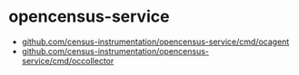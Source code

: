 # opencensus-service

- [github.com/census-instrumentation/opencensus-service/cmd/ocagent](docker/ocagent)
- [github.com/census-instrumentation/opencensus-service/cmd/occollector](docker/occollector)
